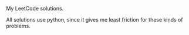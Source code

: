 My LeetCode solutions.

All solutions use python, since it gives me least friction for these kinds of problems.
